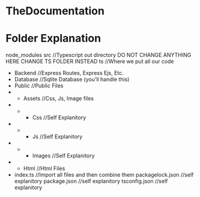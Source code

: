 # TheDocumentation

# Folder Explanation

node_modules
src //Typescript out directory DO NOT CHANGE ANYTHING HERE CHANGE TS FOLDER INSTEAD
ts //Where we put all our code
- Backend //Express Routes, Express Ejs, Etc.
- Database //Sqlite Database (you'll handle this)
- Public //Public Files
- - Assets //Css, Js, Image files
- - - Css //Self Explanitory
- - - Js //Self Explanitory
- - - Images //Self Explanitory
- - Html //Html Files
- index.ts //Import all files and then combine them 
packagelock.json //self explanitory
package.json //self explanitory
tsconfig.json //self explanitory